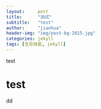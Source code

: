 ```yaml
---
layout:     post
title:      "测试"
subtitle:   "test"
author:     "jianhua"
header-img: "img/post-bg-2015.jpg"
categories: jekyll
tags: [生存技能, jekyll]
---
```

test
# test

dd